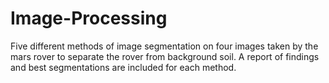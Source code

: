 # Image-Processing
Five different methods of image segmentation on four images taken by the mars rover to separate the rover from background soil.
A report of findings and best segmentations are included for each method.
